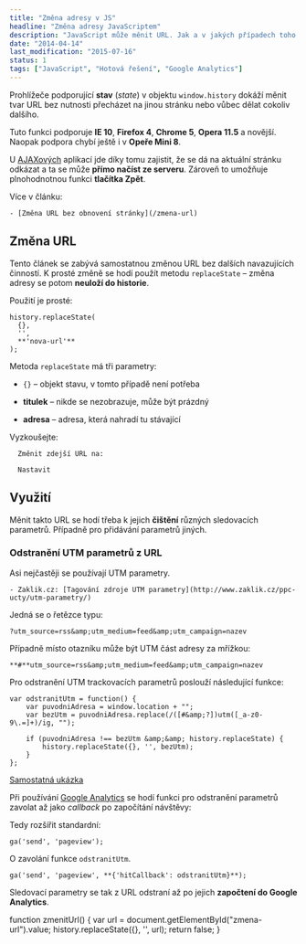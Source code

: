 ```yaml
---
title: "Změna adresy v JS"
headline: "Změna adresy JavaScriptem"
description: "JavaScript může měnit URL. Jak a v jakých případech toho využívat."
date: "2014-04-14"
last_modification: "2015-07-16"
status: 1
tags: ["JavaScript", "Hotová řešení", "Google Analytics"]
---
```


Prohlížeče podporující **stav** (*state*) v objektu `window.history` dokáží měnit tvar URL bez nutnosti přecházet na jinou stránku nebo vůbec dělat cokoliv dalšího.

Tuto funkci podporuje **IE 10**, **Firefox 4**, **Chrome 5**, **Opera 11.5** a novější. Naopak podpora chybí ještě i v **Opeře Mini 8**.

U [AJAXových](/ajax) aplikací jde díky tomu zajistit, že se dá na aktuální stránku odkázat a ta se může **přímo načíst ze serveru**. Zároveň to umožňuje plnohodnotnou funkci **tlačítka Zpět**.

Více v článku:

    - [Změna URL bez obnovení stránky](/zmena-url)

## Změna URL

Tento článek se zabývá samostatnou změnou URL bez dalších navazujících činností. K prosté změně se hodí použít metodu `replaceState` – změna adresy se potom **neuloží do historie**.

Použití je prosté:

```
history.replaceState(
  {}, 
  '', 
  **'nova-url'**
);
```

Metoda `replaceState` má tři parametry:

  - `{}` – objekt stavu, v tomto případě není potřeba

  - **titulek** – nikde se nezobrazuje, může být prázdný

  - **adresa** – adresa, která nahradí tu stávající

Vyzkoušejte:

      Změnit zdejší URL na:
      
      Nastavit

## Využití

Měnit takto URL se hodí třeba k jejich **čištění** různých sledovacích parametrů. Případně pro přidávání parametrů jiných.

### Odstranění UTM parametrů z URL

Asi nejčastěji se používají UTM parametry.

    - Zaklik.cz: [Tagování zdroje UTM parametry](http://www.zaklik.cz/ppc-ucty/utm-parametry/)

Jedná se o řetězce typu:

```
?utm_source=rss&amp;utm_medium=feed&amp;utm_campaign=nazev
```

Případně místo otazníku může být UTM část adresy za mřížkou:

```
**#**utm_source=rss&amp;utm_medium=feed&amp;utm_campaign=nazev
```

Pro odstranění UTM trackovacích parametrů poslouží následující funkce:

```
var odstranitUtm = function() {
    var puvodniAdresa = window.location + "";
    var bezUtm = puvodniAdresa.replace(/([#&amp;?])utm([_a-z0-9\.=]+)/ig, "");
    
    if (puvodniAdresa !== bezUtm &amp;&amp; history.replaceState) {
        history.replaceState({}, '', bezUtm);
    }  
};
```

[Samostatná ukázka](http://kod.djpw.cz/afob-?utm_source=rss&utm_medium=feed&utm_campaign=jecas)

Při používání [Google Analytics](/ga) se hodí funkci pro odstranění parametrů zavolat až jako *callback* po započítání návštěvy:

Tedy rozšířit standardní:

```
ga('send', 'pageview');
```

O zavolání funkce `odstranitUtm`.

```
ga('send', 'pageview', **{'hitCallback': odstranitUtm}**);
```

Sledovací parametry se tak z URL odstraní až po jejich **započtení do Google Analytics**.

  function zmenitUrl() {
    var url = document.getElementById("zmena-url").value;
    history.replaceState({}, '', url);
    return false;
  }